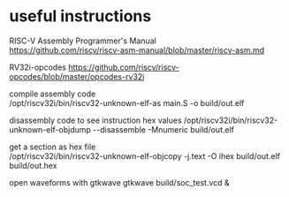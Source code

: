# useful instructions

RISC-V Assembly Programmer's Manual  
https://github.com/riscv/riscv-asm-manual/blob/master/riscv-asm.md  

RV32i-opcodes
https://github.com/riscv/riscv-opcodes/blob/master/opcodes-rv32i
  
compile assembly code  
/opt/riscv32i/bin/riscv32-unknown-elf-as main.S -o build/out.elf

disassembly code to see instruction hex values
/opt/riscv32i/bin/riscv32-unknown-elf-objdump --disassemble -Mnumeric build/out.elf  

get a section as hex file  
/opt/riscv32i/bin/riscv32-unknown-elf-objcopy -j.text -O ihex build/out.elf build/out.hex  

open waveforms with gtkwave
gtkwave build/soc_test.vcd &
